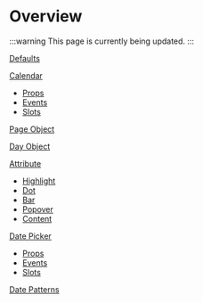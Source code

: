 # Overview

:::warning
This page is currently being updated.
:::

[Defaults](./defaults.md)

[Calendar](./calendar.md)
  * [Props](./calendar.md#props)
  * [Events](./calendar.md#events)
  * [Slots](./calendar.md#slots)

[Page Object](./page-object.md)

[Day Object](./day-object.md)

[Attribute](./attribute.md)
  * [Highlight](./attribute.mds#highlight)
  * [Dot](./attribute.md#dot)
  * [Bar](./attribute.md#bar)
  * [Popover](./attribute.md#popover)
  * [Content](./attribute.md#content)

[Date Picker](./datepicker.md)
  * [Props](./datepicker.md#props)
  * [Events](./datepicker.md#events)
  * [Slots](./datepicker.md#slots)

[Date Patterns](./date-patterns.html)
